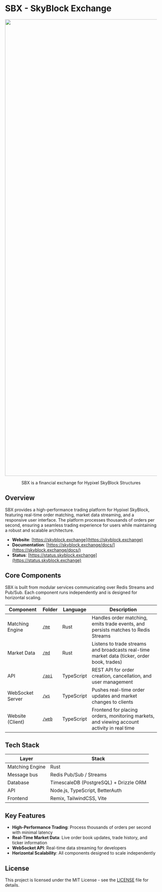 # SBX - SkyBlock Exchange

<p align="center">
  <img width="1507" src="https://github.com/user-attachments/assets/2cab6199-5f6e-4a54-af00-5906d71e0af8" />
</p>
<p align="center">
  SBX is a financial exchange for Hypixel SkyBlock Structures
</p>

## Overview

SBX provides a high-performance trading platform for Hypixel SkyBlock, featuring real-time order matching, market data streaming, and a responsive user interface. The platform processes thousands of orders per second, ensuring a seamless trading experience for users while maintaining a robust and scalable architecture.

- **Website**: [https://skyblock.exchange](https://skyblock.exchange)
- **Documentation**: [https://skyblock.exchange/docs/](https://skyblock.exchange/docs/)
- **Status**: [https://status.skyblock.exchange](https://status.skyblock.exchange)

## Core Components

SBX is built from modular services communicating over Redis Streams and Pub/Sub. Each component runs independently and is designed for horizontal scaling.

| Component        | Folder                          | Language       | Description |
|------------------|----------------------------------|----------------|-------------|
| Matching Engine  | [`/me`](./me)                    | Rust           | Handles order matching, emits trade events, and persists matches to Redis Streams |
| Market Data      | [`/md`](./md)                    | Rust           | Listens to trade streams and broadcasts real-time market data (ticker, order book, trades) |
| API              | [`/api`](./api)                  | TypeScript     | REST API for order creation, cancellation, and user management |
| WebSocket Server | [`/ws`](./ws)                    | TypeScript     | Pushes real-time order updates and market changes to clients |
| Website (Client) | [`/web`](./web)                  | TypeScript     | Frontend for placing orders, monitoring markets, and viewing account activity in real time |

## Tech Stack

| Layer           | Stack                                  |
|-----------------|----------------------------------------|
| Matching Engine | Rust                                   |
| Message bus     | Redis Pub/Sub / Streams                |
| Database        | TimescaleDB (PostgreSQL) + Drizzle ORM |
| API             | Node.js, TypeScript, BetterAuth        |
| Frontend        | Remix, TailwindCSS, Vite               |

## Key Features

- **High-Performance Trading**: Process thousands of orders per second with minimal latency
- **Real-Time Market Data**: Live order book updates, trade history, and ticker information
- **WebSocket API**: Real-time data streaming for developers
- **Horizontal Scalability**: All components designed to scale independently

## License

This project is licensed under the MIT License - see the [LICENSE](./LICENSE.txt) file for details.